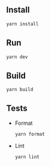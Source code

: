 ## Install
```sh
yarn install
```
## Run
```sh
yarn dev
```

## Build
```sh
yarn build
```

## Tests
  - Format
    ```sh
    yarn format
    ```

  - Lint
    ```sh
    yarn lint
    ```
